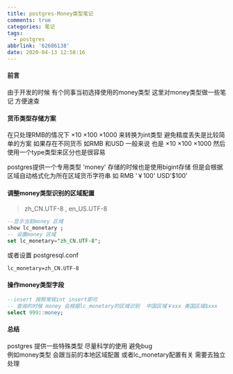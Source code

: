 ```yaml
---
title: postgres-Money类型笔记
comments: true
categories: 笔记
tags:
  - postgres
abbrlink: '62686138'
date: 2020-04-13 12:58:16
---
```

#### 前言 
由于开发的时候 有个同事当初选择使用的money类型  这里对money类型做一些笔记 方便速查

#### 货币类型存储方案 
在只处理RMB的情况下  ×10 ×100 ×1000 来转换为int类型 避免精度丢失是比较简单的方案
如果存在不同货币 如RMB 和USD 
一般来说 也是 ×10 ×100 ×1000 然后使用一个type类型来区分也是很容易 

postgres提供一个专用类型 'money' 存储的时候也是使用bigint存储 但是会根据区域自动格式化为所在区域货币字符串
如 RMB '￥100' USD'$100'

#### 调整money类型识别的区域配置
>  zh_CN.UTF-8 , en_US.UTF-8
```sql
--显示当前money 区域
show lc_monetary ; 
-- 设置money 区域
set lc_monetary="zh_CN.UTF-8";
```
或者设置 postgresql.conf 
```text
lc_monetary=zh_CN.UTF-8
```

#### 操作money类型字段
```sql
--insert 按照常规int insert即可  
-- 查询的时候 money 会根据lc_monetary的区域识别  中国区域￥xxx 美国区域$xxx
select 999::money;
```

#### 总结
postgres 提供一些特殊类型 尽量科学的使用  避免bug  
例如money类型 会跟当前的本地区域配置 或者lc_monetary配置有关 需要去独立处理 
